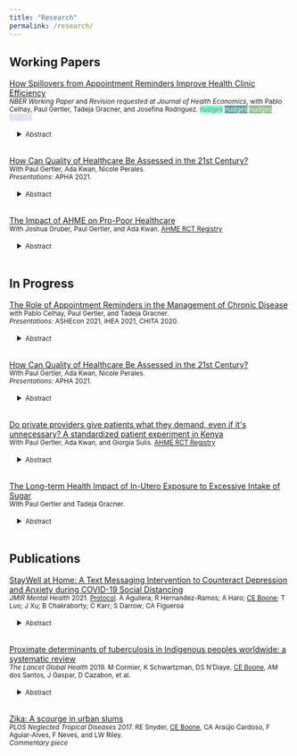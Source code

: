 ```yaml
---
title: "Research"
permalink: /research/
---
```


## Working Papers
[How Spillovers from Appointment Reminders Improve Health Clinic Efficiency](https://claireboone.github.io/files/Boone_Spillovers_NBER_2020.pdf) <br/>
<small>*NBER Working Paper* and *Revision requested at Journal of Health Economics*, with Pablo Celhay, Paul Gertler, Tadeja Gracner, and Josefina Rodriguez.  <span style="background-color:aquamarine; color:grey">nudges</span>
 <span style="background-color:cadetblue; color:Azure">nudges</span>
 <span style="background-color:darkseagreen; color:Cornsilk">nudges</span>
 <span style="background-color:lavender; color:Gainsboro">nudges</span>
</small>  
<div style="margin-left: 1em;">
<details>
<summary><small>Abstract</small></summary>
<small> 
<p>Missed clinic appointments or no-shows burden health care systems through inefficient use of staff time and resources. Scheduling software combined with automatically sent appointment reminders shows promise to improve clinics’ management through timely cancellations and re-scheduling, but at-scale evidence is missing. We study a nationwide text message appointment reminder program in Chile implemented at primary care clinics for patients with chronic disease. Using longitudinal clinic-level data, we find that the program did not change the number of visits by chronic patients eligible to receive the reminder, but visits from other patients ineligible to receive reminders increased by 5.0% in the first year and 7.4% in the second. Clinics treating more chronic patients and those with a relatively younger patient population benefited more from the program. Scheduling systems combined with automatic appointment reminders were effective in increasing clinics’ ability to care for more patients, likely due to timely cancellations and re-scheduling.</p>  
</small>
</details>  
</div>  
<br/> 





<u>How Can Quality of Healthcare Be Assessed in the 21st Century?</u>  
<small> With Paul Gertler, Ada Kwan, Nicole Perales.  
*Presentations:* APHA 2021.</small> 
<div style="margin-left: 1em;">
<details>
<summary><small>Abstract</small></summary>
<small>
<p><u>Background:</u> As governments commit to universal access to high quality care, questions related to improving quality are eclipsed by questions on how to define and measure quality. We draw from Donabedian’s conceptual framework, which categorizes quality of care dimensions into measurements of structures, processes, and outcomes, to comprehensively evaluate the impact of a randomized, at-scale quality of care improvement program for Kenya’s private sector.<br/>
 <br/> 
<u>Methods:</u> Across a sample of N=232 clinics, we collected comprehensive quality of care data using N=1195 standardized patient visits – the state-of-the-art method to assess provider practice, N=322 provider surveys with vignettes to measure knowledge, patient exit interviews, and household and clinic surveys. We use these data to examine a program’s effects on three quality of care dimensions: structures (e.g. sources), processes (e.g. diagnostic and treatment actions), and outcomes (e.g. client experience). <br/>
  <br/>
<u>Results:</u> We found the program improved structures, but these improvements did not translate into better process quality. The program reduced correct care by 12% (p-value<0.05), but standardized patients, real clients, and households did not recognize any changes in quality due to the program. In our study setting where highly competent and well-stocked private providers gave lower quality of care, the Donabedian framework appeared comprehensive, but failed to pinpoint the drivers of process quality. By simultaneously examining structures, processes, and outcomes with multiple measurement methods, we conclude that a new quality of care framework is needed that accounts for market dynamics, accountability of providers, altruistic preferences of providers, effective targeting for the poor and marginalized, and ongoing quality monitoring.</p>  
</small>
</details> 
</div> 
<br/> 
  
  
<u>The Impact of AHME on Pro-Poor Healthcare</u>   
<small> With Joshua Gruber, Paul Gertler, and Ada Kwan. [AHME RCT Registry](https://www.socialscienceregistry.org/trials/217)</small><br/>  
<div style="margin-left: 1em;">
<details>
<summary><small>Abstract</small></summary>
<small>
<p>Private health sector engagement has been suggested as a health reform component to reduce healthcare inequities in Sub-Saharan Africa, where populations with the most need seek the least care. We study the simultaneous supply- and demand-side effects of AHME, a management intervention that aimed to improve the quality and accessibility of private-sector clinics in Kenya. AHME focused on access to public health insurance, where the government is the payer, as a mechanism to increase use of affordable, high-quality private care for poor individuals. The program was successful in increasing the share of clinics accepting national insurance, the share of households enrolled in national health insurance, and in turn the share of clinics' clients from lower wealth quintiles. Efforts to reduce the cost of care must also ensure that the quality of care is maintained. We conducted standardized patient (SP) experiments to measure the effects of not being able to afford full services on quality of care. SPs presented as poor by telling the provider they could only afford KSH 300 in fees. We find that when faced with a client with a budget constraint, providers reduced the quantity of both necessary and unnecessary care, resulting in lower quality of care for 'poor' clients. While public insurance is a promising mechanism to connect low-income households to private care, more work must be done to ensure clients of all wealth levels receive high quality care.</p>
</small>
</details> 
</div> 
<br/>



## In Progress
<u>The Role of Appointment Reminders in the Management of Chronic Disease</u> <br/>
<small> with Pablo Celhay, Paul Gertler, and Tadeja Gracner. <br/>
*Presentations:* ASHEcon 2021, iHEA 2021, CHITA 2020.  </small> 
<div style="margin-left: 1em;">
<details>
<summary><small>Abstract</small></summary>
<small>
<p><u>Background:</u> Attending clinic appointments as scheduled is crucial for patients living with chronic diseases as they receive screenings, prescriptions, and information from healthcare providers. Yet, appointment adherence remains low. Most common reasons for missing appointments include forgetting or confusing the date, time, or location of the appointment; making Short Message Service (SMS) appointment reminders a promising tool to improve chronic care. Small pilot studies have shown the efficacy of reminders short-term, but evidence on how their usage at-scale and long-term is missing. We evaluate short and long-term effects of SMS appointment reminders sent at scale on the management of chronic disease.</p>    

<p><u>Methods:</u> We study a program adopted nationwide in Chile that through the electronic health record system automatically sends SMS appointment reminders to patients diagnosed with diabetes (T2DM) and/or hypertension. This program began in 2015 and was phased in across clinics over several years; allowing us to use a difference-in-differences approach. We first study the impact of SMS reminders on patients’ retention in primary care and the tests and treatment received at primary care visits. We also study medication adherence, hospitalizations, and in-hospital mortality, and conduct heterogeneity analyses by diagnosis (hypertension vs. T2DM). </p>   

<p><u>Data:</u> We use a unique panel dataset containing electronic health records from over 300,000 patients with chronic disease, 67% of whom attended clinics that implemented the SMS program by 2018. These data are linked at the patient level to medication withdrawals and hospitalizations, all observed from 2013-2018. We also match clinics by municipality to Chile’s 2015 National Socioeconomic Survey to obtain a rich set of municipality-level controls.  </p>  
  
<p><u>Results:</u> SMS reminders improved use of primary care: patients with T2DM and hypertension were 3.9% and 7.6% more likely to attend a primary care visit each semester, respectively, than patients who did not receive reminders. This resulted in more frequent health monitoring: among patients with T2DM semesterly measurement of blood glucose and weight increased by 5.6% and 3.7% respectively. Patients who received SMS reminders had significantly higher medication adherence. They were also more likely to experience cardiovascular-related hospitalization - 36.1% for patients with T2DM and 18.7% for patients with hypertension - but less likely to die in-hospital, suggesting increased hospital use through referrals or hospitalization when relatively healthier compared to patients who did not receive reminders </p> 

<p><u>Conclusion:</u> Our findings suggest that when implemented at scale SMS reminders show promise in improving chronic care and health; particularly for those who may need it the most. We also provide evidence demonstrating that reducing patient drop-out with a simple and low-cost nudge can have meaningful positive effects on health-seeking behavior. This is likely to be particularly true in a setting where attendance at primary care determines availability of any subsequent care such as prescriptions, tests, and specialist visits.</p>  
</small>
</details> 
</div> 
<br/>


<u>How Can Quality of Healthcare Be Assessed in the 21st Century?</u>  
<small> With Paul Gertler, Ada Kwan, Nicole Perales.  
*Presentations:* APHA 2021.</small> 
<div style="margin-left: 1em;">
<details>
<summary><small>Abstract</small></summary>
<small>
<p><u>Background:</u> As governments commit to universal access to high quality care, questions related to improving quality are eclipsed by questions on how to define and measure quality. We draw from Donabedian’s conceptual framework, which categorizes quality of care dimensions into measurements of structures, processes, and outcomes, to comprehensively evaluate the impact of a randomized, at-scale quality of care improvement program for Kenya’s private sector.<br/>
 <br/> 
<u>Methods:</u> Across a sample of N=232 clinics, we collected comprehensive quality of care data using N=1195 standardized patient visits – the state-of-the-art method to assess provider practice, N=322 provider surveys with vignettes to measure knowledge, patient exit interviews, and household and clinic surveys. We use these data to examine a program’s effects on three quality of care dimensions: structures (e.g. sources), processes (e.g. diagnostic and treatment actions), and outcomes (e.g. client experience). <br/>
  <br/>
<u>Results:</u> We found the program improved structures, but these improvements did not translate into better process quality. The program reduced correct care by 12% (p-value<0.05), but standardized patients, real clients, and households did not recognize any changes in quality due to the program. In our study setting where highly competent and well-stocked private providers gave lower quality of care, the Donabedian framework appeared comprehensive, but failed to pinpoint the drivers of process quality. By simultaneously examining structures, processes, and outcomes with multiple measurement methods, we conclude that a new quality of care framework is needed that accounts for market dynamics, accountability of providers, altruistic preferences of providers, effective targeting for the poor and marginalized, and ongoing quality monitoring.</p>  
</small>
</details> 
</div> 
<br/> 
    
  
<u>Do private providers give patients what they demand, even if it's unnecessary? A standardized patient experiment in Kenya</u> <br/>
<small> With Paul Gertler, Ada Kwan, and Giorgia Sulis. [AHME RCT Registry](https://www.socialscienceregistry.org/trials/217)</small><br/> 
<div style="margin-left: 1em;">
<details>
<summary><small>Abstract</small></summary>
<small>
<p> <u>Background:</u> Low and varied quality of care has been demonstrated for childhood illnesses in low- and middle-income country settings. Some quality improvement strategies focus on increasing patient engagement; however, evidence suggests that patients demanding medicines can favor the selection of resistant microbial strains in the individual and the community if drugs are inappropriately used. Antibiotics, and the consequences of their overuse, has been at the forefront of Kenyan health policy and several public health campaigns, whereas consequences of misusing antiparasitic drugs receive less attention. This study examines the effects on quality of care when patients demand different types of unnecessary medicines. <br> 
<br>  
<u>Methods:</u> We conduct an experiment where standardized patients (SPs), locally recruited individuals trained to simulate a standardized case scenario, present at private clinics demanding one of two unnecessary medicines. Between March 8 and May 28, 2019, 10 SPs portraying caretakers of a pre-scripted watery diarrhea childhood case scenario (in absentia) conducted N=200 successful SP-provider visits at 200 private, primary care clinics in Kenya. Half of the clinics were randomly assigned to receive an SP demanding amoxicillin (an antibiotic); the other half, an SP demanding albendazole (an antiparasitic drug often used for deworming), with all other presenting characteristics the same. We analyzed 200 visits with logistic and linear regression models to assess the effects of demanding different unnecessary medicines on correct and unnecessary quality of care outcomes.<br> 
<br> 
<u>Findings:</u> Demanding albendazole significantly increased its rate of dispensing to 35% (95% CI: 25-44) compared to 3% (95% CI: 0-7) among those who didn't demand it (adjusted odds ratio 0.06, 95% CI: 0.02, 0.23, p<0.001). The rate of dispensing amoxicillin did not significantly differ between those who demanded it and those who did not demand it (adjusted odds ratio 1.73, 95% CI: 0.50,5.98). Neither had an effect on any correct case management outcomes, such as treatment or referral elsewhere.<br> 
<br> 
<u>Interpretation:</u> Private providers appear to account for both business-driven benefits as well as individual health impacts when making prescribing decisions. Additional research is needed on provider`s knowledge and perceptions of the extent to which different unnecessary medicines can be harmful to distinguish why they make such prescribing decisions when patients demand specific incorrect care. </p> 
</small>  
</details>
</div>   
<br/>  


<u>The Long-term Health Impact of In-Utero Exposure to Excessive Intake of Sugar</u> <br/>
<small> With Paul Gertler and Tadeja Gracner.</small><br/> 
<div style="margin-left: 1em;">
<details>
<summary><small>Abstract</small></summary>
<small>
<p> </p>  
</small>  
</details>
</div>   
<br/>  
  
 
## Publications
[StayWell at Home: A Text Messaging Intervention to Counteract Depression and Anxiety during COVID-19 Social Distancing](https://claireboone.github.io/files/CBoone_StayWell_JMIR2021.pdf)<br/> 
<small>*JMIR Mental Health* 2021. [Protocol](https://www.researchprotocols.org/2021/1/e23592). A Aguilera;  R Hernandez-Ramos;  A Haro;  <u>CE Boone</u>;  T Luo;  J Xu;  B Chakraborty;  C Karr;  S Darrow;  CA Figueroa 
</small><br/> 
<div style="margin-left: 1em;">
<details>
<summary><small>Abstract</small></summary>
<small>
<p><u>Background:</u> Social distancing and stay-at-home orders are critical interventions to slow down person-to-person transmission of COVID-19. While these societal changes help to contain the pandemic, they also have unintended negative consequences, including anxiety and depression. We developed StayWell, a daily skills-based SMS text messaging program, to mitigate COVID-19 related depression and anxiety symptoms among people who speak English and Spanish in the United States.<br> 
<br> 
<u>Objective:</u> This paper describes the changes in the anxiety and depression levels of participants in the StayWell program after 60 days of exposure to skills-based SMS text messages.<br> 
<br> 
<u>Methods:</u> We used self-administered, empirically supported web-based questionnaires to assess the demographic and clinical characteristics of StayWell participants. Anxiety and depression were measured using the 2-item Generalized Anxiety Disorder (GAD-2) scale and the 8-item Patient Health Quesstionanire-8 (PHQ-8) scale at baseline and 60-day timepoints. We used paired t-tests to detect the change in PHQ-8 and GAD-2 scores from baseline to follow-up measured 60 days later.<br> 
<br> 
<u>Results:</u> The analytic sample includes 193 participants who completed both the baseline and 60-day exit questionnaires. At the 60-day time point, there were statistically significant reductions in both PHQ-8 and GAD-2 scores from baseline. We found an average reduction of -1.72 (95% CI: -2.35, -1.09) in PHQ-8 scores and -0.48 (95% CI: -0.71, -0.25) in GAD-2 scores. This translated to an 18.5% and 17.2% reduction in mean PHQ-8 scores and GAD-2, respectively.<br> 
<br> 
<u>Conclusions:</u> StayWell is a low-intensity, cost-effective, and accessible population-level mental health intervention. Participation in StayWell focused on COVID-19 mental health coping skills and was related to improved depression and anxiety symptoms. In addition to improvements in outcomes, we found high levels of engagement during the 60-day intervention period. Text messaging interventions could serve as an important public health tool for disseminating strategies to manage mental health. Clinical Trial: ClinicalTrials.gov Identifier: NCT04473599  </p>  
</small>  
</details>
</div>   
<br/>  

[Proximate determinants of tuberculosis in Indigenous peoples worldwide: a systematic review](https://claireboone.github.io/files/CBoone_Tuberculosis_LancetGlobalHealth2019.pdf)<br>
<small>*The Lancet Global Health* 2019. M Cormier, K Schwartzman, DS N’Diaye, <u>CE Boone</u>, AM dos Santos, J Gaspar, D Cazabon, et al. 
</small><br/> 
<div style="margin-left: 1em;">
<details>
<summary><small>Abstract</small></summary>
<small>
<p><u>Background:</u> Indigenous peoples worldwide carry a disproportionate tuberculosis burden. There is an increasing awareness of the effect of social determinants and proximate determinants such as alcohol use, overcrowding, type 1 and type 2 diabetes, substance misuse, HIV, food insecurity and malnutrition, and smoking on the burden of tuberculosis. We aimed to understand the potential contribution of such determinants to tuberculosis in Indigenous peoples and to document steps taken to address them. <br> 
<br> 
<u>Methods:</u> We did a systematic review using seven databases (MEDLINE, Embase, CINAHL, Global Health, BIOSIS Previews, Web of Science, and the Cochrane Library). We identified English language articles published from Jan 1, 1980, to Dec 20, 2017, reporting the prevalence of proximate determinants of tuberculosis and preventive programmes targeting these determinants in Indigenous communities worldwide. We included any randomised controlled trials, controlled studies, cohort studies, cross-sectional studies, case reports, and qualitative research. Exclusion criteria were articles in languages other than English, full text not available, population was not Indigenous, focused exclusively on children or older people, and studies that focused on pharmacological interventions.<br> 
<br> 
<u>Findings:</u> Of 34 255 articles identified, 475 were eligible for inclusion. Most studies confirmed a higher prevalence of proximate determinants in Indigenous communities than in the general population. Diabetes was more frequent in Indigenous communities within high-income countries versus in low-income countries. The prevalence of alcohol use was generally similar to that among non-Indigenous groups, although patterns of drinking often differed. Smoking prevalence and smokeless tobacco consumption were commonly higher in Indigenous groups than in non-Indigenous groups. Food insecurity was highly prevalent in most Indigenous communities evaluated. Substance use was more frequent in Indigenous inhabitants of high-income countries than of low-income countries, with wide variation across Indigenous communities. The literature pertaining to HIV, crowding, and housing conditions among Indigenous peoples was too scant to draw firm conclusions. Preventive programmes that are culturally appropriate targeting these determinants appear feasible, although their effectiveness is largely unproven.<br> 
<br> 
<u>Interpretation:</u> Indigenous peoples were generally reported to have a higher prevalence of several proximate determinants of tuberculosis than non-Indigenous peoples, with wide variation across Indigenous communities. These findings emphasise the need for community-led, culturally appropriate strategies to address smoking, food insecurity, and diabetes in Indigenous populations as important public health goals in their own right, and also to reduce the burden of tuberculosis.<br> 
<br> 
<u>Funding:</u> Canadian Institutes of Health Research. </p>  
</small>  
</details>
</div>   
<br/>  

[Zika: A scourge in urban slums](https://claireboone.github.io/files/CBoone_Zika_PLOSNTD2017.pdf)<br>
<small>*PLOS Neglected Tropical Diseases* 2017. RE Snyder, <u>CE Boone</u>, CA Araújo Cardoso, F Aguiar-Alves, F Neves, and LW Riley.
<br> 
*Commentary piece*
</small> 

 
